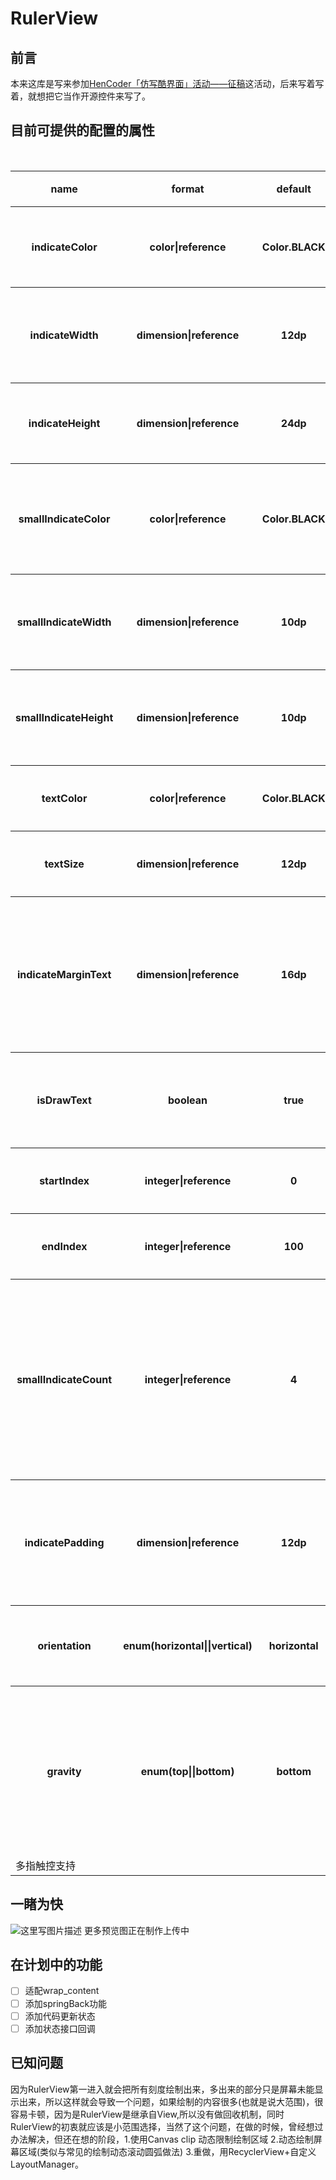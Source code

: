 # RulerView
## 前言
本来这库是写来参加[HenCoder「仿写酷界面」活动——征稿](http://hencoder.com/activity-mock-1/)这活动，后来写着写着，就想把它当作开源控件来写了。

## 目前可提供的配置的属性
<table>
        <tr>
            <th>name</th>
            <th>format</th>
            <th>default</th>
            <th>备注</th>
        </tr>
        <tr>
            <th>indicateColor</th>
            <th>color|reference</th>
            <th>Color.BLACK</th>
            <th>指示器颜色</th>
        </tr>
        <tr>
            <th>indicateWidth</th>
            <th>dimension|reference</th>
            <th>12dp</th>
            <th>指示器的宽度</th>
        </tr>
        <tr>
             <th>indicateHeight</th>
            <th>dimension|reference</th>
            <th>24dp</th>
            <th>指示器高度</th>
        </tr>
    <tr>
             <th>smallIndicateColor</th>
            <th>color|reference</th>
            <th>Color.BLACK</th>
            <th>小指示器的颜色</th>
        </tr>
      <tr>
             <th>smallIndicateWidth</th>
            <th>dimension|reference</th>
            <th>10dp</th>
            <th>小指示器宽度</th>
        </tr>
      <tr>
             <th>smallIndicateHeight</th>
            <th>dimension|reference</th>
            <th>10dp</th>
            <th>小指示器高度</th>
        </tr>
      <tr>
             <th>textColor</th>
            <th>color|reference</th>
            <th>Color.BLACK</th>
            <th>字体颜色</th>
        </tr>
      <tr>
             <th>textSize</th>
            <th>dimension|reference</th>
            <th>12dp</th>
            <th>字体大小</th>
        </tr>
    <tr>
             <th>indicateMarginText</th>
            <th>dimension|reference</th>
            <th>16dp</th>
            <th>指示器距离文字的距离</th>
        </tr>
    <tr>
             <th>isDrawText</th>
            <th>boolean</th>
            <th>true</th>
            <th>是否绘制文字</th>
        </tr>
    <tr>
             <th>startIndex</th>
            <th>integer|reference</th>
            <th>0</th>
            <th>开始下标</th>
        </tr>
      <tr>
             <th>endIndex</th>
            <th>integer|reference</th>
            <th>100</th>
            <th>结束下标</th>
        </tr>
      <tr>
             <th>smallIndicateCount</th>
            <th>integer|reference</th>
            <th>4</th>
            <th>大指示器之间间隔多少个小的</th>
        </tr>
      <tr>
             <th>indicatePadding</th>
            <th>dimension|reference</th>
            <th>12dp</th>
            <th>指示器之间的距离</th>
        </tr>
      <tr>
             <th>orientation</th>
            <th>enum(horizontal||vertical)</th>
            <th>horizontal</th>
            <th>尺子的方向</th>
        </tr>
    <tr>
             <th>gravity</th>
            <th>enum(top||bottom)</th>
            <th>bottom</th>
            <th>文字位置相对尺子的位置</th>
        </tr>
         <tr>
          <td colspan="4" >多指触控支持</td>
        </tr>
    </table>


## 一睹为快
![这里写图片描述](http://img.blog.csdn.net/20171019231451353?watermark/2/text/aHR0cDovL2Jsb2cuY3Nkbi5uZXQvdTAxMzY1ODM3NA==/font/5a6L5L2T/fontsize/400/fill/I0JBQkFCMA==/dissolve/70/gravity/SouthEast)
更多预览图正在制作上传中
## 在计划中的功能
- [ ] 适配wrap_content
- [ ] 添加springBack功能
- [ ] 添加代码更新状态
- [ ] 添加状态接口回调

## 已知问题
因为RulerView第一进入就会把所有刻度绘制出来，多出来的部分只是屏幕未能显示出来，所以这样就会导致一个问题，如果绘制的内容很多(也就是说大范围)，很容易卡顿，因为是RulerView是继承自View,所以没有做回收机制，同时RulerView的初衷就应该是小范围选择，当然了这个问题，在做的时候，曾经想过办法解决，但还在想的阶段，1.使用Canvas clip 动态限制绘制区域 2.动态绘制屏幕区域(类似与常见的绘制动态滚动圆弧做法) 3.重做，用RecyclerView+自定义LayoutManager。



